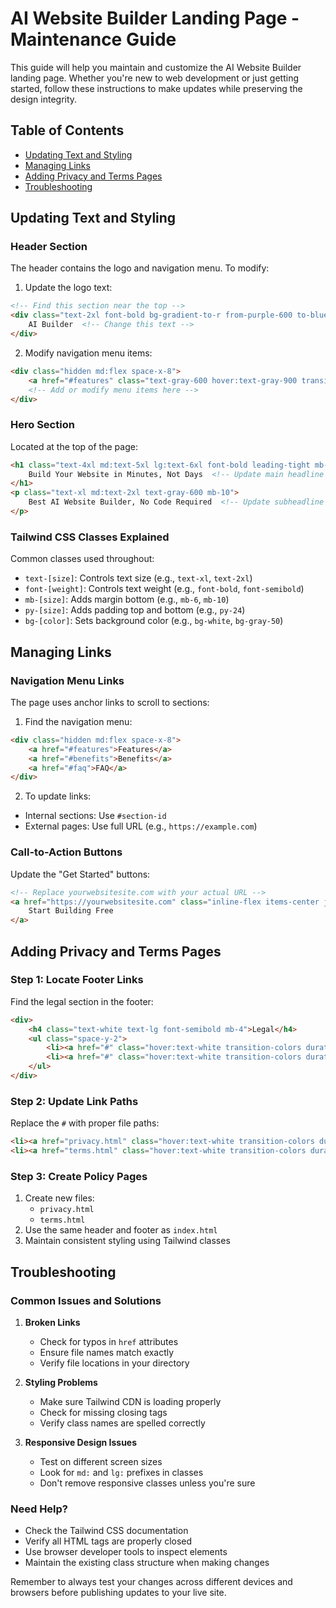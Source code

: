 # AI Website Builder Landing Page - Maintenance Guide

This guide will help you maintain and customize the AI Website Builder landing page. Whether you're new to web development or just getting started, follow these instructions to make updates while preserving the design integrity.

## Table of Contents
- [Updating Text and Styling](#updating-text-and-styling)
- [Managing Links](#managing-links)
- [Adding Privacy and Terms Pages](#adding-privacy-and-terms-pages)
- [Troubleshooting](#troubleshooting)

## Updating Text and Styling

### Header Section
The header contains the logo and navigation menu. To modify:

1. Update the logo text:
```html
<!-- Find this section near the top -->
<div class="text-2xl font-bold bg-gradient-to-r from-purple-600 to-blue-500 bg-clip-text text-transparent">
    AI Builder  <!-- Change this text -->
</div>
```

2. Modify navigation menu items:
```html
<div class="hidden md:flex space-x-8">
    <a href="#features" class="text-gray-600 hover:text-gray-900 transition-colors duration-300">Features</a>
    <!-- Add or modify menu items here -->
</div>
```

### Hero Section
Located at the top of the page:

```html
<h1 class="text-4xl md:text-5xl lg:text-6xl font-bold leading-tight mb-6 bg-gradient-to-r from-purple-600 to-blue-600 bg-clip-text text-transparent">
    Build Your Website in Minutes, Not Days  <!-- Update main headline here -->
</h1>
<p class="text-xl md:text-2xl text-gray-600 mb-10">
    Best AI Website Builder, No Code Required  <!-- Update subheadline here -->
</p>
```

### Tailwind CSS Classes Explained
Common classes used throughout:
- `text-[size]`: Controls text size (e.g., `text-xl`, `text-2xl`)
- `font-[weight]`: Controls text weight (e.g., `font-bold`, `font-semibold`)
- `mb-[size]`: Adds margin bottom (e.g., `mb-6`, `mb-10`)
- `py-[size]`: Adds padding top and bottom (e.g., `py-24`)
- `bg-[color]`: Sets background color (e.g., `bg-white`, `bg-gray-50`)

## Managing Links

### Navigation Menu Links
The page uses anchor links to scroll to sections:

1. Find the navigation menu:
```html
<div class="hidden md:flex space-x-8">
    <a href="#features">Features</a>
    <a href="#benefits">Benefits</a>
    <a href="#faq">FAQ</a>
</div>
```

2. To update links:
- Internal sections: Use `#section-id`
- External pages: Use full URL (e.g., `https://example.com`)

### Call-to-Action Buttons
Update the "Get Started" buttons:

```html
<!-- Replace yourwebsitesite.com with your actual URL -->
<a href="https://yourwebsitesite.com" class="inline-flex items-center justify-center px-8 py-4...">
    Start Building Free
</a>
```

## Adding Privacy and Terms Pages

### Step 1: Locate Footer Links
Find the legal section in the footer:

```html
<div>
    <h4 class="text-white text-lg font-semibold mb-4">Legal</h4>
    <ul class="space-y-2">
        <li><a href="#" class="hover:text-white transition-colors duration-300">Privacy Policy</a></li>
        <li><a href="#" class="hover:text-white transition-colors duration-300">Terms of Service</a></li>
    </ul>
</div>
```

### Step 2: Update Link Paths
Replace the `#` with proper file paths:

```html
<li><a href="privacy.html" class="hover:text-white transition-colors duration-300">Privacy Policy</a></li>
<li><a href="terms.html" class="hover:text-white transition-colors duration-300">Terms of Service</a></li>
```

### Step 3: Create Policy Pages
1. Create new files:
   - `privacy.html`
   - `terms.html`
2. Use the same header and footer as `index.html`
3. Maintain consistent styling using Tailwind classes

## Troubleshooting

### Common Issues and Solutions

1. **Broken Links**
   - Check for typos in `href` attributes
   - Ensure file names match exactly
   - Verify file locations in your directory

2. **Styling Problems**
   - Make sure Tailwind CDN is loading properly
   - Check for missing closing tags
   - Verify class names are spelled correctly

3. **Responsive Design Issues**
   - Test on different screen sizes
   - Look for `md:` and `lg:` prefixes in classes
   - Don't remove responsive classes unless you're sure

### Need Help?
- Check the Tailwind CSS documentation
- Verify all HTML tags are properly closed
- Use browser developer tools to inspect elements
- Maintain the existing class structure when making changes

Remember to always test your changes across different devices and browsers before publishing updates to your live site.
